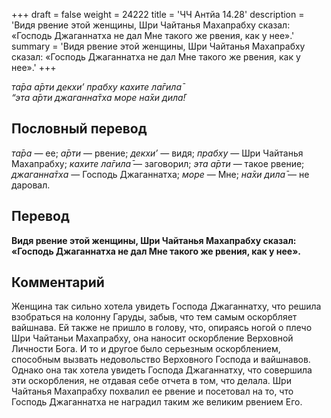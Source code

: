 +++
draft = false
weight = 24222
title = 'ЧЧ Антйа 14.28'
description = 'Видя рвение этой женщины, Шри Чайтанья Махапрабху сказал: «Господь Джаганнатха не дал Мне такого же рвения, как у нее».'
summary = 'Видя рвение этой женщины, Шри Чайтанья Махапрабху сказал: «Господь Джаганнатха не дал Мне такого же рвения, как у нее».'
+++

_та̄ра а̄рти декхи’ прабху кахите ла̄гила̄  
“эта а̄рти джаганна̄тха море на̄хи дила̄!_

## Пословный перевод

_та̄ра_ — ее; _а̄рти_ — рвение; _декхи’_ — видя; _прабху_ — Шри Чайтанья Махапрабху; _кахите_ _ла̄гила̄_ — заговорил; _эта_ _а̄рти_ — такое рвение; _джаганна̄тха_ — Господь Джаганнатха; _море_ — Мне; _на̄хи_ _дила̄_ — не даровал.

## Перевод

**Видя рвение этой женщины, Шри Чайтанья Махапрабху сказал: «Господь Джаганнатха не дал Мне такого же рвения, как у нее».**

## Комментарий

Женщина так сильно хотела увидеть Господа Джаганнатху, что решила взобраться на колонну Гаруды, забыв, что тем самым оскорбляет вайшнава. Ей также не пришло в голову, что, опираясь ногой о плечо Шри Чайтаньи Махапрабху, она наносит оскорбление Верховной Личности Бога. И то и другое было серьезным оскорблением, способным вызвать недовольство Верховного Господа и вайшнавов. Однако она так хотела увидеть Господа Джаганнатху, что совершила эти оскорбления, не отдавая себе отчета в том, что делала. Шри Чайтанья Махапрабху похвалил ее рвение и посетовал на то, что Господь Джаганнатха не наградил таким же великим рвением Его.
